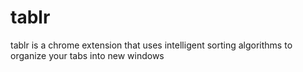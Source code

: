 # tablr
tablr is a chrome extension that uses intelligent sorting algorithms to organize your tabs into new windows
